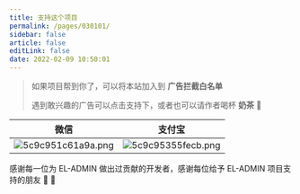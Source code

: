 ```yaml
---
title: 支持这个项目
permalink: /pages/030101/
sidebar: false
article: false
editLink: false
date: 2022-02-09 10:50:01
---
```


> 如果项目帮到你了，可以将本站加入到 **广告拦截白名单**
> 
> 遇到敢兴趣的广告可以点击支持下，或者也可以请作者喝杯 **奶茶** 🧋

|   微信  |   支付宝  |
|--- | --- |
|  ![5c9c951c61a9a.png](/gkadmin-doc/images/2020/06/25/5c9c951c61a9a.png)   |  ![5c9c95355fecb.png](/gkadmin-doc/images/2020/06/25/5c9c95355fecb.png)  |

感谢每一位为 EL-ADMIN 做出过贡献的开发者，感谢每位给予 EL-ADMIN 项目支持的朋友 🎉 🎉

